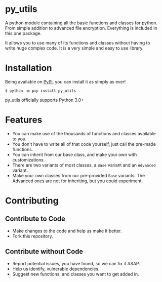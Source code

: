 # py_utils
A python module containing all the basic functions and classes for python. From simple addition to advanced file encryption. Everything is included in this one package.

It allows you to use many of its functions and classes without having to write huge complex code. It is a very simple and easy to use library. 

# Installation
Being available on [PyPi](https://pypi.org), you can install it as simply as ever!
```
$ python -m pip install py_utils
```
py_utils officially supports Python 3.0+

# Features
- You can make use of the thousands of functions and classes available to you.
- You don't have to write all of that code yourself, just call the pre-made functions.
- You can inherit from our base class, and make your own with customizations.
- There are two variants of most classes, a `Base` variant and an `Advanced` variant.
- Make your own classes from our pre-provided `Base` variants. The Advanced ones are not for inheriting, but you could experiment.

# Contributing
## Contribute to Code
- Make changes to the code and help us make it better.
- Fork this repository.
## Contribute without Code
- Report potential issues, you have found, so we can fix it ASAP.
- Help us identify, vulnerable dependencies.
- Suggest new functions, and classes you want to get added in.
